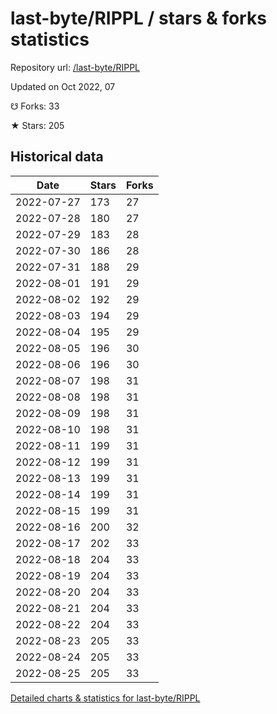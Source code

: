 # last-byte/RIPPL / stars & forks statistics

Repository url: [/last-byte/RIPPL](https://github.com/last-byte/RIPPL)

Updated on Oct 2022, 07

☋ Forks: 33

★ Stars: 205

## Historical data
| Date | Stars | Forks |
|------|-------|-------|
| 2022-07-27 | 173 | 27 | 
| 2022-07-28 | 180 | 27 | 
| 2022-07-29 | 183 | 28 | 
| 2022-07-30 | 186 | 28 | 
| 2022-07-31 | 188 | 29 | 
| 2022-08-01 | 191 | 29 | 
| 2022-08-02 | 192 | 29 | 
| 2022-08-03 | 194 | 29 | 
| 2022-08-04 | 195 | 29 | 
| 2022-08-05 | 196 | 30 | 
| 2022-08-06 | 196 | 30 | 
| 2022-08-07 | 198 | 31 | 
| 2022-08-08 | 198 | 31 | 
| 2022-08-09 | 198 | 31 | 
| 2022-08-10 | 198 | 31 | 
| 2022-08-11 | 199 | 31 | 
| 2022-08-12 | 199 | 31 | 
| 2022-08-13 | 199 | 31 | 
| 2022-08-14 | 199 | 31 | 
| 2022-08-15 | 199 | 31 | 
| 2022-08-16 | 200 | 32 | 
| 2022-08-17 | 202 | 33 | 
| 2022-08-18 | 204 | 33 | 
| 2022-08-19 | 204 | 33 | 
| 2022-08-20 | 204 | 33 | 
| 2022-08-21 | 204 | 33 | 
| 2022-08-22 | 204 | 33 | 
| 2022-08-23 | 205 | 33 | 
| 2022-08-24 | 205 | 33 | 
| 2022-08-25 | 205 | 33 | 


[Detailed charts & statistics for last-byte/RIPPL](https://reviewgithub.com/rep/last-byte/RIPPL)
